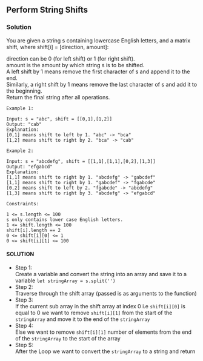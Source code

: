 
 ## Perform String Shifts
### Solution
You are given a string s containing lowercase English letters, and a matrix shift, where shift[i] = [direction, amount]:<br>

direction can be 0 (for left shift) or 1 (for right shift). <br>
amount is the amount by which string s is to be shifted. <br>
A left shift by 1 means remove the first character of s and append it to the end. <br>
Similarly, a right shift by 1 means remove the last character of s and add it to the beginning. <br>
Return the final string after all operations.

 
```
Example 1:

Input: s = "abc", shift = [[0,1],[1,2]]
Output: "cab"
Explanation: 
[0,1] means shift to left by 1. "abc" -> "bca"
[1,2] means shift to right by 2. "bca" -> "cab"
```

```
Example 2:

Input: s = "abcdefg", shift = [[1,1],[1,1],[0,2],[1,3]]
Output: "efgabcd"
Explanation:  
[1,1] means shift to right by 1. "abcdefg" -> "gabcdef"
[1,1] means shift to right by 1. "gabcdef" -> "fgabcde"
[0,2] means shift to left by 2. "fgabcde" -> "abcdefg"
[1,3] means shift to right by 3. "abcdefg" -> "efgabcd"
 ```

 ```
Constraints:

1 <= s.length <= 100
s only contains lower case English letters.
1 <= shift.length <= 100
shift[i].length == 2
0 <= shift[i][0] <= 1
0 <= shift[i][1] <= 100
```


 #### SOLUTION

 * Step 1: <br>
    Create a variable  and convert the string into an array and save it to a variable ```let stringArray = s.split('')```
* Step 2: <br>
    Traverse through the shift array (passed is as arguments to the function) 
* Step 3: <br>
    If the current sub array in the shift array at index 0 i.e  ```shift[i][0]``` is equal to 0 we want to remove ```shift[i][1]``` from the start of the ```stringArray``` and move it to the end of the ```stringArray```
* Step 4: <br>
    Else we want to remove ```shift[i][1]``` number of elements from the end of the ```stringArray``` to the start of the array
* Step $: <br>
    After the Loop we want to convert the ```stringArray``` to a string and return

  
